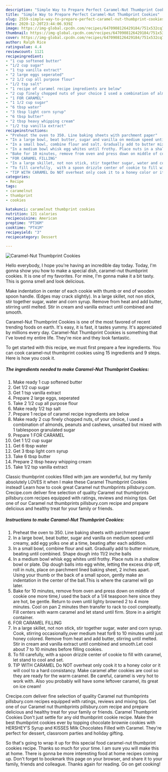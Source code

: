 ```yaml
---
description: "Simple Way to Prepare Perfect Caramel-Nut Thumbprint Cookies"
title: "Simple Way to Prepare Perfect Caramel-Nut Thumbprint Cookies"
slug: 2559-simple-way-to-prepare-perfect-caramel-nut-thumbprint-cookies
date: 2020-12-20T23:44:06.939Z
image: https://img-global.cpcdn.com/recipes/6470908126429184/751x532cq70/caramel-nut-thumbprint-cookies-recipe-main-photo.jpg
thumbnail: https://img-global.cpcdn.com/recipes/6470908126429184/751x532cq70/caramel-nut-thumbprint-cookies-recipe-main-photo.jpg
cover: https://img-global.cpcdn.com/recipes/6470908126429184/751x532cq70/caramel-nut-thumbprint-cookies-recipe-main-photo.jpg
author: Ralph Rice
ratingvalue: 4.4
reviewcount: 1121
recipeingredient:
- "1 cup softened butter"
- "1/2 cup sugar"
- "1 tsp vanilla extract"
- "2 large eggs seperated"
- "2 1/2 cup all purpose flour"
- "1/2 tsp salt"
- "1 recipe of caramel recipe ingredients are below"
- "2 cup finely chopped nuts of your choice I used a combination of almonds peanuts and cashews unsalted but mixed with 1 tablespoon granulated sugar"
- "1 FOR CARAMEL"
- "1 1/2 cup sugar"
- "6 tbsp water"
- "3 tbsp light corn syrup"
- "6 tbsp butter"
- "2 tbsp heavy whipping cream"
- "1/2 tsp vanilla extract"
recipeinstructions:
- "Preheat the oven to 350. Line baking sheets with parchment paper"
- "In a large bowl, beat butter, sugar and vanilla on medium speed until creamy, add egg yolks one at a time, beating after each addition."
- "In a small bowl, combine flour and salt. Gradually add to butter mixture, beating until combined. Shape dough into 11/2 inche balls"
- "In a medium bowl whisk egg whites until frothy. Place nuts in a shallow bowl or plate. Dip dough balls into egg white, letting the excess drip off, roll in nuts, place  on parchment lined baking sheet, 2 inches apart. Using your thumb or the back of a small spoon, gently make an indentation in the center of the ball.This is where the caramel will go later."
- "Bake for 10 minutes, remove from oven and press down on middle of cookie one more time,I used the back of a 1/4 teaspoon here since they are hot, be gentle. Return to oven until lighty browned 2 to 4 more minutes. Cool on pan 2 minutes then transfer to rack to cool compleatly. Fill centers with warm caramel and let stand until firm. Store in a airtight container."
- "FOR CARAMEL FILLING"
- "In a large skillet, not non stick, stir together sugar, water and corn syrup. Cook, stirring occasionally,over medium heat for8 to 10 minutes until just honey colored. Remove from heat and add butter, stirring until melted. Stir in cream and vanilla extract until combined and smooth.Let cool about 7 to 10 minutes before filling cookies."
- "To fill carefully,  with a spoon drizzle center of cookie to fill with caramel, let stand to cool and set."
- "TIP WITH CARAMEL Do NOT overheat only cook it to a honey color or it will cool to a hard consistancy. Make caramel after cookies are cool so they are ready for the warm caramel. Be careful, caramel is very hot to work with. Also you probably will have some leftover caramel, its great on ice cream!"
categories:
- Recipe
tags:
- caramelnut
- thumbprint
- cookies

katakunci: caramelnut thumbprint cookies 
nutrition: 121 calories
recipecuisine: American
preptime: "PT36M"
cooktime: "PT41M"
recipeyield: "3"
recipecategory: Dessert

---
```



![Caramel-Nut Thumbprint Cookies](https://img-global.cpcdn.com/recipes/6470908126429184/751x532cq70/caramel-nut-thumbprint-cookies-recipe-main-photo.jpg)

Hello everybody, I hope you're having an incredible day today. Today, I'm gonna show you how to make a special dish, caramel-nut thumbprint cookies. It is one of my favorites. For mine, I'm gonna make it a bit tasty. This is gonna smell and look delicious.

Make indentation in center of each cookie with thumb or end of wooden spoon handle. (Edges may crack slightly). In a large skillet, not non stick, stir together sugar, water and corn syrup. Remove from heat and add butter, stirring until melted. Stir in cream and vanilla extract until combined and smooth.

Caramel-Nut Thumbprint Cookies is one of the most favored of recent trending foods on earth. It's easy, it is fast, it tastes yummy. It's appreciated by millions every day. Caramel-Nut Thumbprint Cookies is something that I've loved my entire life. They're nice and they look fantastic.


To get started with this recipe, we must first prepare a few ingredients. You can cook caramel-nut thumbprint cookies using 15 ingredients and 9 steps. Here is how you cook it.

<!--inarticleads1-->

##### The ingredients needed to make Caramel-Nut Thumbprint Cookies:

1. Make ready 1 cup softened butter
1. Get 1/2 cup sugar
1. Get 1 tsp vanilla extract
1. Prepare 2 large eggs, seperated
1. Take 2 1/2 cup all purpose flour
1. Make ready 1/2 tsp salt
1. Prepare 1 recipe of caramel recipe ingredients are below
1. Make ready 2 cup finely chopped nuts, of your choice, I used a combination of almonds, peanuts and cashews, unsalted but mixed with 1 tablespoon granulated sugar
1. Prepare 1 FOR CARAMEL
1. Get 1 1/2 cup sugar
1. Get 6 tbsp water
1. Get 3 tbsp light corn syrup
1. Take 6 tbsp butter
1. Prepare 2 tbsp heavy whipping cream
1. Take 1/2 tsp vanilla extract


Classic thumbprint cookies filled with jam are wonderful, but my family absolutely LOVES it when I make these Caramel Thumbprint Cookies instead! Learn how to cook great Caramel nut thumbprints pillsbury.com. Crecipe.com deliver fine selection of quality Caramel nut thumbprints pillsbury.com recipes equipped with ratings, reviews and mixing tips. Get one of our Caramel nut thumbprints pillsbury.com recipe and prepare delicious and healthy treat for your family or friends. 

<!--inarticleads2-->

##### Instructions to make Caramel-Nut Thumbprint Cookies:

1. Preheat the oven to 350. Line baking sheets with parchment paper
1. In a large bowl, beat butter, sugar and vanilla on medium speed until creamy, add egg yolks one at a time, beating after each addition.
1. In a small bowl, combine flour and salt. Gradually add to butter mixture, beating until combined. Shape dough into 11/2 inche balls
1. In a medium bowl whisk egg whites until frothy. Place nuts in a shallow bowl or plate. Dip dough balls into egg white, letting the excess drip off, roll in nuts, place  on parchment lined baking sheet, 2 inches apart. Using your thumb or the back of a small spoon, gently make an indentation in the center of the ball.This is where the caramel will go later.
1. Bake for 10 minutes, remove from oven and press down on middle of cookie one more time,I used the back of a 1/4 teaspoon here since they are hot, be gentle. Return to oven until lighty browned 2 to 4 more minutes. Cool on pan 2 minutes then transfer to rack to cool compleatly. Fill centers with warm caramel and let stand until firm. Store in a airtight container.
1. FOR CARAMEL FILLING
1. In a large skillet, not non stick, stir together sugar, water and corn syrup. Cook, stirring occasionally,over medium heat for8 to 10 minutes until just honey colored. Remove from heat and add butter, stirring until melted. Stir in cream and vanilla extract until combined and smooth.Let cool about 7 to 10 minutes before filling cookies.
1. To fill carefully,  with a spoon drizzle center of cookie to fill with caramel, let stand to cool and set.
1. TIP WITH CARAMEL Do NOT overheat only cook it to a honey color or it will cool to a hard consistancy. Make caramel after cookies are cool so they are ready for the warm caramel. Be careful, caramel is very hot to work with. Also you probably will have some leftover caramel, its great on ice cream!


Crecipe.com deliver fine selection of quality Caramel nut thumbprints pillsbury.com recipes equipped with ratings, reviews and mixing tips. Get one of our Caramel nut thumbprints pillsbury.com recipe and prepare delicious and healthy treat for your family or friends. Caramel Thumbprint Cookies Don&#39;t just settle for any old thumbprint cookie recipe. Make the best thumbprint cookies ever by topping chocolate brownie cookies with HERSHEY&#39;S Syrup and KISSES Milk Chocolates Filled with Caramel. They&#39;re perfect for dessert, classroom parties and holiday gifting. 

So that's going to wrap it up for this special food caramel-nut thumbprint cookies recipe. Thanks so much for your time. I am sure you will make this at home. There is gonna be more interesting food at home recipes coming up. Don't forget to bookmark this page on your browser, and share it to your family, friends and colleague. Thanks again for reading. Go on get cooking!
